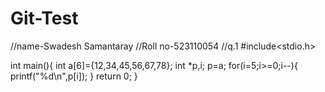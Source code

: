 # Git-Test
//name-Swadesh  Samantaray
//Roll no-523110054
//q.1
#include<stdio.h>


int main(){
	int a[6]={12,34,45,56,67,78};
	int *p,i;
	p=a;
	for(i=5;i>=0;i--){
		printf("%d\n",p[i]);
	}
	return 0;
}
